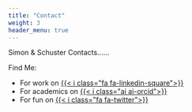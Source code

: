 ```yaml
---
title: "Contact"
weight: 3
header_menu: true
---
```


Simon & Schuster Contacts......

Find Me:
- For work on [{{< i class="fa fa-linkedin-square">}}](https://linkedin.com/in/joryfleming)
- For academics on [{{< i class="ai ai-orcid">}}](https://orcid.org/0000-0001-5398-4232)
- For fun on [{{< i class="fa fa-twitter">}}](https://twitter.com/joryfleming)
